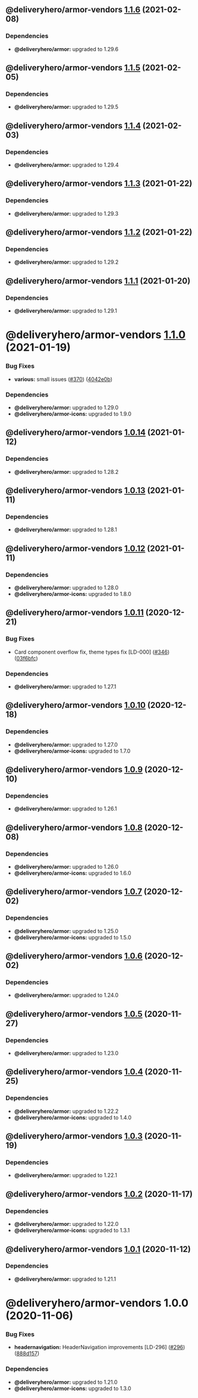 ## @deliveryhero/armor-vendors [1.1.6](https://github.com/deliveryhero/armor/compare/@deliveryhero/armor-vendors@1.1.5...@deliveryhero/armor-vendors@1.1.6) (2021-02-08)





### Dependencies

* **@deliveryhero/armor:** upgraded to 1.29.6

## @deliveryhero/armor-vendors [1.1.5](https://github.com/deliveryhero/armor/compare/@deliveryhero/armor-vendors@1.1.4...@deliveryhero/armor-vendors@1.1.5) (2021-02-05)





### Dependencies

* **@deliveryhero/armor:** upgraded to 1.29.5

## @deliveryhero/armor-vendors [1.1.4](https://github.com/deliveryhero/armor/compare/@deliveryhero/armor-vendors@1.1.3...@deliveryhero/armor-vendors@1.1.4) (2021-02-03)





### Dependencies

* **@deliveryhero/armor:** upgraded to 1.29.4

## @deliveryhero/armor-vendors [1.1.3](https://github.com/deliveryhero/armor/compare/@deliveryhero/armor-vendors@1.1.2...@deliveryhero/armor-vendors@1.1.3) (2021-01-22)





### Dependencies

* **@deliveryhero/armor:** upgraded to 1.29.3

## @deliveryhero/armor-vendors [1.1.2](https://github.com/deliveryhero/armor/compare/@deliveryhero/armor-vendors@1.1.1...@deliveryhero/armor-vendors@1.1.2) (2021-01-22)





### Dependencies

* **@deliveryhero/armor:** upgraded to 1.29.2

## @deliveryhero/armor-vendors [1.1.1](https://github.com/deliveryhero/armor/compare/@deliveryhero/armor-vendors@1.1.0...@deliveryhero/armor-vendors@1.1.1) (2021-01-20)





### Dependencies

* **@deliveryhero/armor:** upgraded to 1.29.1

# @deliveryhero/armor-vendors [1.1.0](https://github.com/deliveryhero/armor/compare/@deliveryhero/armor-vendors@1.0.14...@deliveryhero/armor-vendors@1.1.0) (2021-01-19)


### Bug Fixes

* **various:** small issues ([#370](https://github.com/deliveryhero/armor/issues/370)) ([4042e0b](https://github.com/deliveryhero/armor/commit/4042e0b430b7e09028d372de71f5fa776ed0727c))





### Dependencies

* **@deliveryhero/armor:** upgraded to 1.29.0
* **@deliveryhero/armor-icons:** upgraded to 1.9.0

## @deliveryhero/armor-vendors [1.0.14](https://github.com/deliveryhero/armor/compare/@deliveryhero/armor-vendors@1.0.13...@deliveryhero/armor-vendors@1.0.14) (2021-01-12)





### Dependencies

* **@deliveryhero/armor:** upgraded to 1.28.2

## @deliveryhero/armor-vendors [1.0.13](https://github.com/deliveryhero/armor/compare/@deliveryhero/armor-vendors@1.0.12...@deliveryhero/armor-vendors@1.0.13) (2021-01-11)





### Dependencies

* **@deliveryhero/armor:** upgraded to 1.28.1

## @deliveryhero/armor-vendors [1.0.12](https://github.com/deliveryhero/armor/compare/@deliveryhero/armor-vendors@1.0.11...@deliveryhero/armor-vendors@1.0.12) (2021-01-11)





### Dependencies

* **@deliveryhero/armor:** upgraded to 1.28.0
* **@deliveryhero/armor-icons:** upgraded to 1.8.0

## @deliveryhero/armor-vendors [1.0.11](https://github.com/deliveryhero/armor/compare/@deliveryhero/armor-vendors@1.0.10...@deliveryhero/armor-vendors@1.0.11) (2020-12-21)


### Bug Fixes

* Card component overflow fix, theme types fix [LD-000] ([#346](https://github.com/deliveryhero/armor/issues/346)) ([03f6bfc](https://github.com/deliveryhero/armor/commit/03f6bfc53a5cb86a64bbfee1ea3ba9ec3c13d6ce))





### Dependencies

* **@deliveryhero/armor:** upgraded to 1.27.1

## @deliveryhero/armor-vendors [1.0.10](https://github.com/deliveryhero/armor/compare/@deliveryhero/armor-vendors@1.0.9...@deliveryhero/armor-vendors@1.0.10) (2020-12-18)





### Dependencies

* **@deliveryhero/armor:** upgraded to 1.27.0
* **@deliveryhero/armor-icons:** upgraded to 1.7.0

## @deliveryhero/armor-vendors [1.0.9](https://github.com/deliveryhero/armor/compare/@deliveryhero/armor-vendors@1.0.8...@deliveryhero/armor-vendors@1.0.9) (2020-12-10)





### Dependencies

* **@deliveryhero/armor:** upgraded to 1.26.1

## @deliveryhero/armor-vendors [1.0.8](https://github.com/deliveryhero/armor/compare/@deliveryhero/armor-vendors@1.0.7...@deliveryhero/armor-vendors@1.0.8) (2020-12-08)





### Dependencies

* **@deliveryhero/armor:** upgraded to 1.26.0
* **@deliveryhero/armor-icons:** upgraded to 1.6.0

## @deliveryhero/armor-vendors [1.0.7](https://github.com/deliveryhero/armor/compare/@deliveryhero/armor-vendors@1.0.6...@deliveryhero/armor-vendors@1.0.7) (2020-12-02)





### Dependencies

* **@deliveryhero/armor:** upgraded to 1.25.0
* **@deliveryhero/armor-icons:** upgraded to 1.5.0

## @deliveryhero/armor-vendors [1.0.6](https://github.com/deliveryhero/armor/compare/@deliveryhero/armor-vendors@1.0.5...@deliveryhero/armor-vendors@1.0.6) (2020-12-02)





### Dependencies

* **@deliveryhero/armor:** upgraded to 1.24.0

## @deliveryhero/armor-vendors [1.0.5](https://github.com/deliveryhero/armor/compare/@deliveryhero/armor-vendors@1.0.4...@deliveryhero/armor-vendors@1.0.5) (2020-11-27)





### Dependencies

* **@deliveryhero/armor:** upgraded to 1.23.0

## @deliveryhero/armor-vendors [1.0.4](https://github.com/deliveryhero/armor/compare/@deliveryhero/armor-vendors@1.0.3...@deliveryhero/armor-vendors@1.0.4) (2020-11-25)





### Dependencies

* **@deliveryhero/armor:** upgraded to 1.22.2
* **@deliveryhero/armor-icons:** upgraded to 1.4.0

## @deliveryhero/armor-vendors [1.0.3](https://github.com/deliveryhero/armor/compare/@deliveryhero/armor-vendors@1.0.2...@deliveryhero/armor-vendors@1.0.3) (2020-11-19)





### Dependencies

* **@deliveryhero/armor:** upgraded to 1.22.1

## @deliveryhero/armor-vendors [1.0.2](https://github.com/deliveryhero/armor/compare/@deliveryhero/armor-vendors@1.0.1...@deliveryhero/armor-vendors@1.0.2) (2020-11-17)





### Dependencies

* **@deliveryhero/armor:** upgraded to 1.22.0
* **@deliveryhero/armor-icons:** upgraded to 1.3.1

## @deliveryhero/armor-vendors [1.0.1](https://github.com/deliveryhero/armor/compare/@deliveryhero/armor-vendors@1.0.0...@deliveryhero/armor-vendors@1.0.1) (2020-11-12)





### Dependencies

* **@deliveryhero/armor:** upgraded to 1.21.1

# @deliveryhero/armor-vendors 1.0.0 (2020-11-06)


### Bug Fixes

* **headernavigation:** HeaderNavigation improvements [LD-296] ([#296](https://github.com/deliveryhero/armor/issues/296)) ([888d157](https://github.com/deliveryhero/armor/commit/888d1575f3ee539b29949f8d0944e93778f46514))





### Dependencies

* **@deliveryhero/armor:** upgraded to 1.21.0
* **@deliveryhero/armor-icons:** upgraded to 1.3.0

